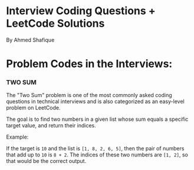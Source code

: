 # Interview Coding Questions + LeetCode Solutions
By Ahmed Shafique

# Problem Codes in the Interviews:
### TWO SUM
The "Two Sum" problem is one of the most commonly asked coding questions in technical interviews and is also categorized as an easy-level problem on LeetCode.


The goal is to find two numbers in a given list whose sum equals a specific target value, and return their indices.


Example:


If the target is `10` and the list is `[1, 8, 2, 6, 5]`, then the pair of numbers that add up to `10` is `8 + 2`.
The indices of these two numbers are `[1, 2]`, so that would be the correct output.
